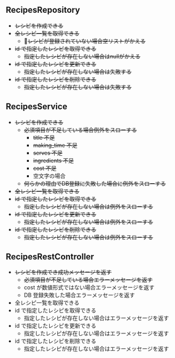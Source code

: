 ## RecipesRepository
- ~~レシピを作成できる~~
- ~~全レシピ一覧を取得できる~~
    - ~~レシピが登録されていない場合空リストがかえる~~
- ~~id で指定したレシピを取得できる~~
    - ~~指定したレシピが存在しない場合はnullがかえる~~
- ~~id で指定したレシピを更新できる~~
    - ~~指定したレシピが存在しない場合は失敗する~~
- ~~id で指定したレシピを削除できる~~
    - ~~指定したレシピが存在しない場合は失敗する~~

## RecipesService
- ~~レシピを作成できる~~
    - ~~必須項目が不足している場合例外をスローする~~
        - ~~title 不足~~
        - ~~making_time 不足~~
        - ~~serves 不足~~
        - ~~ingredients 不足~~
        - ~~cost 不足~~
        - 空文字の場合
    - ~~何らかの理由でDB登録に失敗した場合に例外をスローする~~
- ~~全レシピ一覧を取得できる~~
- ~~id で指定したレシピを取得できる~~
    - ~~指定したレシピが存在しない場合は例外をスローする~~
- ~~id で指定したレシピを更新できる~~
    - ~~指定したレシピが存在しない場合は例外をスローする~~
- ~~id で指定したレシピを削除できる~~
    - ~~指定したレシピが存在しない場合は例外をスローする~~

## RecipesRestController
- ~~レシピを作成でき成功メッセージを返す~~
    - ~~必須項目が不足している場合エラーメッセージを返す~~
    - cost が数値形式ではない場合エラーメッセージを返す
    - DB 登録失敗した場合エラーメッセージを返す
- 全レシピ一覧を取得できる
- id で指定したレシピを取得できる
    - 指定したレシピが存在しない場合はエラーメッセージを返す
- id で指定したレシピを更新できる
    - 指定したレシピが存在しない場合はエラーメッセージを返す
- id で指定したレシピを削除できる
    - 指定したレシピが存在しない場合はエラーメッセージを返す